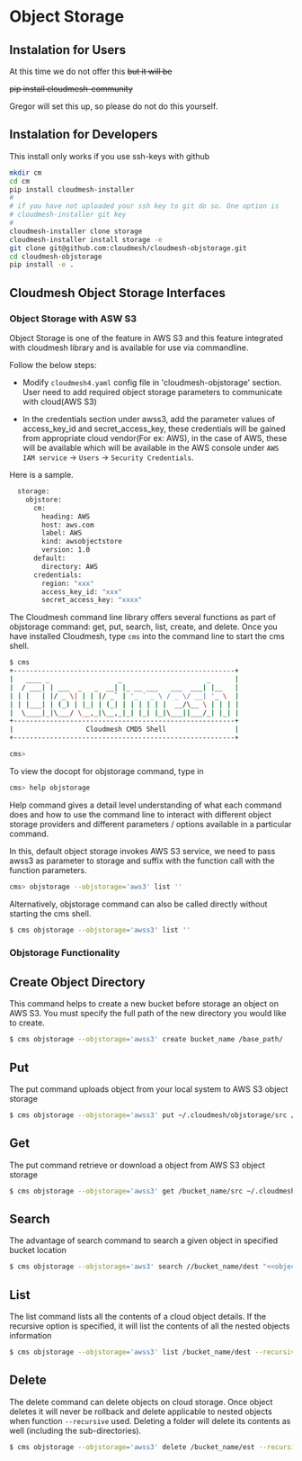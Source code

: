 # Object Storage


## Instalation for Users

At this time we do not offer this ~~but it will be~~


~~pip install cloudmesh-community~~

Gregor will set this up, so please do not do this yourself. 

## Instalation for Developers

This install only works if you use ssh-keys with github

```bash
mkdir cm
cd cm
pip install cloudmesh-installer
#
# if you have not uploaded your ssh key to git do so. One option is
# cloudmesh-installer git key
#
cloudmesh-installer clone storage
cloudmesh-installer install storage -e
git clone git@github.com:cloudmesh/cloudmesh-objstorage.git
cd cloudmesh-objstorage
pip install -e .
```

## Cloudmesh Object Storage Interfaces

### Object Storage with ASW S3

Object Storage is one of the feature in AWS S3 and this feature integrated with cloudmesh library and is available 
for use via commandline. 

Follow the below steps:

- Modify `cloudmesh4.yaml` config file in 'cloudmesh-objstorage' section. User need to add required object storage parameters to communicate with cloud(AWS S3)

- In the credentials section under awss3, add the parameter values of access_key_id and secret_access_key, these credentials will be gained from appropriate cloud vendor(For ex: AWS), in the case of AWS, these will be available which will be available in the AWS console under 
`AWS IAM service` -> `Users` -> `Security Credentials`. 


Here is a sample.

```bash
  storage:
    objstore:
      cm:
        heading: AWS
        host: aws.com
        label: AWS
        kind: awsobjectstore
        version: 1.0
      default:
        directory: AWS
      credentials:
        region: "xxx"
        access_key_id: "xxx"
        secret_access_key: "xxxx"
```

The Cloudmesh command line library offers several functions as part of objstorage command: 
get, put, search, list, create, and delete. 
Once you have installed Cloudmesh, type `cms` into the command line to start the
cms shell. 

```bash
$ cms
+-------------------------------------------------------+
|   ____ _                 _                     _      |
|  / ___| | ___  _   _  __| |_ __ ___   ___  ___| |__   |
| | |   | |/ _ \| | | |/ _` | '_ ` _ \ / _ \/ __| '_ \  |
| | |___| | (_) | |_| | (_| | | | | | |  __/\__ \ | | | |
|  \____|_|\___/ \__,_|\__,_|_| |_| |_|\___||___/_| |_| |
+-------------------------------------------------------+
|                  Cloudmesh CMD5 Shell                 |
+-------------------------------------------------------+

cms>
```

To view the docopt for objstorage command, type in 

```bash
cms> help objstorage 
```

Help command gives a detail level understanding of what each command does and 
how to use the command line to interact with different object storage providers and 
different parameters / options available in a particular command. 

In this, default object storage invokes AWS S3 service, we need to pass awss3 as parameter to storage 
and suffix with the function call with the function parameters.

```bash
cms> objstorage --objstorage='aws3' list ''
```

Alternatively, objstorage command can also be called directly without starting the 
cms shell.

```bash
$ cms objstorage --objstorage='awss3' list ''
```

### Objstorage Functionality


## Create Object Directory 

This command helps to create a new bucket before storage an object on AWS S3. You must specify the 
full path of the new directory you would like to create. 

```bash
$ cms objstorage --objstorage='awss3' create bucket_name /base_path/
```

## Put

The put command uploads object from your local system to AWS S3 object storage 

```bash
$ cms objstorage --objstorage='awss3' put ~/.cloudmesh/objstorage/src /base_path/dest --recursive
```


## Get

The put command retrieve or download a object from AWS S3 object storage 

```bash
$ cms objstorage --objstorage='awss3' get /bucket_name/src ~/.cloudmesh/objstorage/dest --recursive
```


## Search

The advantage of search command to search a given object in specified bucket location


```bash
$ cms objstorage --objstorage='aws3' search //bucket_name/dest "<<objectname>>" --recursive
```

## List

The list command lists all the contents of a cloud object details. If the recursive 
option is specified, it will list the contents of all the nested objects information 

```bash
$ cms objstorage --objstorage='awss3' list /bucket_name/dest --recursive
```


## Delete

The delete command can delete objects on cloud storage. Once object deletes it will never be rollback and delete applicable to nested objects when function `--recursive` used. 
Deleting a folder will delete its contents as well (including the 
sub-directories).

```bash
$ cms objstorage --objstorage='awss3' delete /bucket_name/est --recursive
```
